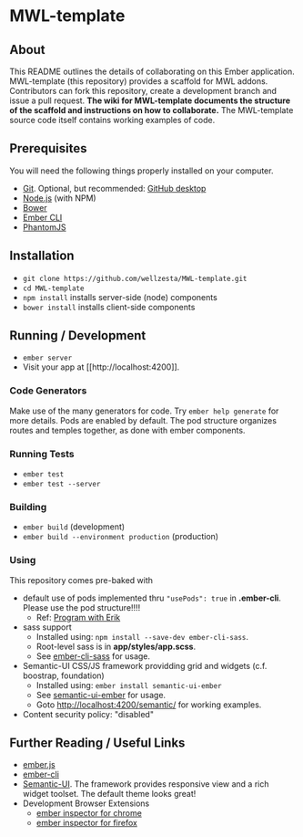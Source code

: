 
# MWL-template

## About

This README outlines the details of collaborating on this Ember application. MWL-template (this repository) provides a scaffold for MWL addons. Contributors can fork this repository, create a development branch and issue a pull request. **The wiki for MWL-template documents the structure of the scaffold and instructions on how to collaborate.** The MWL-template source code itself contains working examples of code.

## Prerequisites

You will need the following things properly installed on your computer.

* [Git](http://git-scm.com/). Optional, but recommended: [GitHub desktop](https://desktop.github.com/)
* [Node.js](http://nodejs.org/) (with NPM)
* [Bower](http://bower.io/)
* [Ember CLI](http://www.ember-cli.com/)
* [PhantomJS](http://phantomjs.org/)

## Installation

* `git clone https://github.com/wellzesta/MWL-template.git`
* `cd MWL-template`
* `npm install` installs server-side (node) components
* `bower install` installs client-side components

## Running / Development

* `ember server`
* Visit your app at [[http://localhost:4200]].

### Code Generators

Make use of the many generators for code. Try `ember help generate` for more details. Pods are enabled by default. The pod structure organizes routes and temples together, as done with ember components.

### Running Tests

* `ember test`
* `ember test --server`

### Building

* `ember build` (development)
* `ember build --environment production` (production)

### Using

This repository comes pre-baked with 

* default use of pods implemented thru `"usePods": true` in **.ember-cli**. Please use the pod structure!!!!
	* Ref: [Program with Erik](http://www.programwitherik.com/ember-pods/)
* sass support
	* Installed using: `npm install --save-dev ember-cli-sass`. 
	* Root-level sass is in **app/styles/app.scss**. 
	* See [ember-cli-sass](https://www.npmjs.com/package/ember-cli-sass) for usage.
* Semantic-UI CSS/JS framework providding grid and widgets (c.f. boostrap, foundation)
	*  Installed using: `ember install semantic-ui-ember` 
	*  See [semantic-ui-ember](https://www.npmjs.com/package/semantic-ui-ember) for usage.
	*  Goto [http://localhost:4200/semantic/](http://localhost:4200/semantic/) for working examples.  
* Content security policy: "disabled"

## Further Reading / Useful Links

* [ember.js](http://emberjs.com/)
* [ember-cli](http://www.ember-cli.com/)
* [Semantic-UI](http://semantic-ui.com/). The framework provides responsive view and a rich widget toolset. The default theme looks great!
* Development Browser Extensions
  * [ember inspector for chrome](https://chrome.google.com/webstore/detail/ember-inspector/bmdblncegkenkacieihfhpjfppoconhi)
  * [ember inspector for firefox](https://addons.mozilla.org/en-US/firefox/addon/ember-inspector/)




